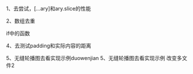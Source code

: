 1、去尝试，[...ary]和ary.slice的性能

2、数组去重

if中的函数

4、去测试padding和实际内容的距离

5、无缝轮播图去看实现示例duowenjian
5、无缝轮播图去看实现示例 改变多文件2
